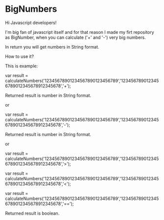 # BigNumbers

Hi Javascript developers!

I'm big fan of javascript itself and for that reason I made my firt repository as BigNumber, when you can calculate ('+' and '-') very big numbers.

In return you will get numbers in String format.

How to use it?

This is example:

var result = calculateNumbers('12345678901234567890123456789','1234567890123456789012345678912345678','+');

Returned result is number in String format.

or

var result = calculateNumbers('12345678901234567890123456789','1234567890123456789012345678912345678','-');

Returned result is number in String format.

or

var result = calculateNumbers('12345678901234567890123456789','1234567890123456789012345678912345678','>');

var result = calculateNumbers('12345678901234567890123456789','1234567890123456789012345678912345678','<');

var result = calculateNumbers('12345678901234567890123456789','1234567890123456789012345678912345678','==');

Returned result is boolean.
